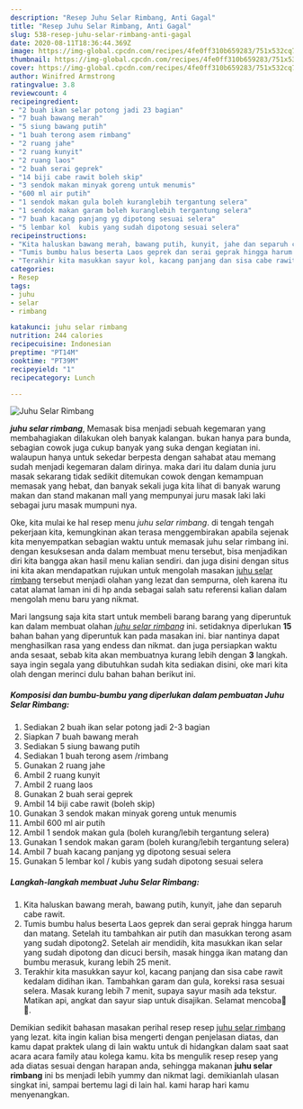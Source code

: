 ```yaml
---
description: "Resep Juhu Selar Rimbang, Anti Gagal"
title: "Resep Juhu Selar Rimbang, Anti Gagal"
slug: 538-resep-juhu-selar-rimbang-anti-gagal
date: 2020-08-11T18:36:44.369Z
image: https://img-global.cpcdn.com/recipes/4fe0ff310b659283/751x532cq70/juhu-selar-rimbang-foto-resep-utama.jpg
thumbnail: https://img-global.cpcdn.com/recipes/4fe0ff310b659283/751x532cq70/juhu-selar-rimbang-foto-resep-utama.jpg
cover: https://img-global.cpcdn.com/recipes/4fe0ff310b659283/751x532cq70/juhu-selar-rimbang-foto-resep-utama.jpg
author: Winifred Armstrong
ratingvalue: 3.8
reviewcount: 4
recipeingredient:
- "2 buah ikan selar potong jadi 23 bagian"
- "7 buah bawang merah"
- "5 siung bawang putih"
- "1 buah terong asem rimbang"
- "2 ruang jahe"
- "2 ruang kunyit"
- "2 ruang laos"
- "2 buah serai geprek"
- "14 biji cabe rawit boleh skip"
- "3 sendok makan minyak goreng untuk menumis"
- "600 ml air putih"
- "1 sendok makan gula boleh kuranglebih tergantung selera"
- "1 sendok makan garam boleh kuranglebih tergantung selera"
- "7 buah kacang panjang yg dipotong sesuai selera"
- "5 lembar kol  kubis yang sudah dipotong sesuai selera"
recipeinstructions:
- "Kita haluskan bawang merah, bawang putih, kunyit, jahe dan separuh cabe rawit."
- "Tumis bumbu halus beserta Laos geprek dan serai geprak hingga harum dan matang. Setelah itu tambahkan air putih dan masukkan terong asam yang sudah dipotong2. Setelah air mendidih, kita masukkan ikan selar yang sudah dipotong dan dicuci bersih, masak hingga ikan matang dan bumbu merasuk, kurang lebih 25 menit."
- "Terakhir kita masukkan sayur kol, kacang panjang dan sisa cabe rawit kedalam didihan ikan. Tambahkan garam dan gula, koreksi rasa sesuai selera. Masak kurang lebih 7 menit, supaya sayur masih ada tekstur. Matikan api, angkat dan sayur siap untuk disajikan. Selamat mencoba🙏🥰."
categories:
- Resep
tags:
- juhu
- selar
- rimbang

katakunci: juhu selar rimbang 
nutrition: 244 calories
recipecuisine: Indonesian
preptime: "PT14M"
cooktime: "PT39M"
recipeyield: "1"
recipecategory: Lunch

---
```



![Juhu Selar Rimbang](https://img-global.cpcdn.com/recipes/4fe0ff310b659283/751x532cq70/juhu-selar-rimbang-foto-resep-utama.jpg)

<b><i>juhu selar rimbang</i></b>, Memasak bisa menjadi sebuah kegemaran yang membahagiakan dilakukan oleh banyak kalangan. bukan hanya para bunda, sebagian cowok juga cukup banyak yang suka dengan kegiatan ini. walaupun hanya untuk sekedar berpesta dengan sahabat atau memang sudah menjadi kegemaran dalam dirinya. maka dari itu dalam dunia juru masak sekarang tidak sedikit ditemukan cowok dengan kemampuan memasak yang hebat, dan banyak sekali juga kita lihat di banyak warung makan dan stand makanan mall yang mempunyai juru masak laki laki sebagai juru masak mumpuni nya.

Oke, kita mulai ke hal resep menu <i>juhu selar rimbang</i>. di tengah tengah pekerjaan kita, kemungkinan akan terasa menggembirakan apabila sejenak kita menyempatkan sebagian waktu untuk memasak juhu selar rimbang ini. dengan kesuksesan anda dalam membuat menu tersebut, bisa menjadikan diri kita bangga akan hasil menu kalian sendiri. dan juga disini dengan situs ini kita akan mendapatkan rujukan untuk mengolah masakan <u>juhu selar rimbang</u> tersebut menjadi olahan yang lezat dan sempurna, oleh karena itu catat alamat laman ini di hp anda sebagai salah satu referensi kalian dalam mengolah menu baru yang nikmat.




Mari langsung saja kita start untuk membeli barang barang yang diperuntuk kan dalam membuat olahan <u><i>juhu selar rimbang</i></u> ini. setidaknya diperlukan <b>15</b> bahan bahan yang diperuntuk kan pada masakan ini. biar nantinya dapat menghasilkan rasa yang endess dan nikmat. dan juga persiapkan waktu anda sesaat, sebab kita akan membuatnya kurang lebih dengan <b>3</b> langkah. saya ingin segala yang dibutuhkan sudah kita sediakan disini, oke mari kita olah dengan merinci dulu bahan bahan berikut ini.

<!--inarticleads1-->

##### Komposisi dan bumbu-bumbu yang diperlukan dalam pembuatan Juhu Selar Rimbang:

1. Sediakan 2 buah ikan selar potong jadi 2-3 bagian
1. Siapkan 7 buah bawang merah
1. Sediakan 5 siung bawang putih
1. Sediakan 1 buah terong asem /rimbang
1. Gunakan 2 ruang jahe
1. Ambil 2 ruang kunyit
1. Ambil 2 ruang laos
1. Gunakan 2 buah serai geprek
1. Ambil 14 biji cabe rawit (boleh skip)
1. Gunakan 3 sendok makan minyak goreng untuk menumis
1. Ambil 600 ml air putih
1. Ambil 1 sendok makan gula (boleh kurang/lebih tergantung selera)
1. Gunakan 1 sendok makan garam (boleh kurang/lebih tergantung selera)
1. Ambil 7 buah kacang panjang yg dipotong sesuai selera
1. Gunakan 5 lembar kol / kubis yang sudah dipotong sesuai selera




<!--inarticleads2-->

##### Langkah-langkah membuat Juhu Selar Rimbang:

1. Kita haluskan bawang merah, bawang putih, kunyit, jahe dan separuh cabe rawit.
1. Tumis bumbu halus beserta Laos geprek dan serai geprak hingga harum dan matang. Setelah itu tambahkan air putih dan masukkan terong asam yang sudah dipotong2. Setelah air mendidih, kita masukkan ikan selar yang sudah dipotong dan dicuci bersih, masak hingga ikan matang dan bumbu merasuk, kurang lebih 25 menit.
1. Terakhir kita masukkan sayur kol, kacang panjang dan sisa cabe rawit kedalam didihan ikan. Tambahkan garam dan gula, koreksi rasa sesuai selera. Masak kurang lebih 7 menit, supaya sayur masih ada tekstur. Matikan api, angkat dan sayur siap untuk disajikan. Selamat mencoba🙏🥰.




Demikian sedikit bahasan masakan perihal resep resep <u>juhu selar rimbang</u> yang lezat. kita ingin kalian bisa mengerti dengan penjelasan diatas, dan kamu dapat praktek ulang di lain waktu untuk di hidangkan dalam saat saat acara acara family atau kolega kamu. kita bs mengulik resep resep yang ada diatas sesuai dengan harapan anda, sehingga makanan <b>juhu selar rimbang</b> ini bs menjadi lebih yummy dan nikmat lagi. demikianlah ulasan singkat ini, sampai bertemu lagi di lain hal. kami harap hari kamu menyenangkan.
